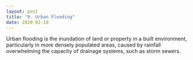 ```yaml
---
layout: post
title: "9. Urban Flooding"
date: 2020-02-10
---
```


Urban flooding is the inundation of land or property in a built environment, particularly in more densely populated areas, caused by rainfall overwhelming the capacity of drainage systems, such as storm sewers.
